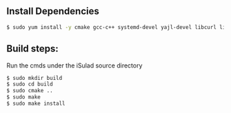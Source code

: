 ## Install Dependencies

```sh
$ sudo yum install -y cmake gcc-c++ systemd-devel yajl-devel libcurl libcurl-devel clibcni clibcni-devel protobuf-devel grpc-devel grpc-plugins http-parser-devel libwebsockets-devel libevhtp-devel libevent-devel lcr lxc-devel
```



## Build steps:

Run the cmds under the iSulad source directory
```sh
$ sudo mkdir build
$ sudo cd build
$ sudo cmake ..
$ sudo make
$ sudo make install
```

